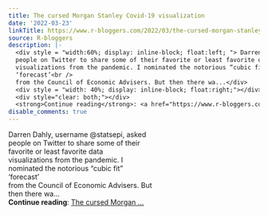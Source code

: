 ```yaml
---
title: The cursed Morgan Stanley Covid-19 visualization
date: '2022-03-23'
linkTitle: https://www.r-bloggers.com/2022/03/the-cursed-morgan-stanley-covid-19-visualization/
source: R-bloggers
description: |-
  <div style = "width:60%; display: inline-block; float:left; "> Darren Dahly, username @statsepi, asked<br />
  people on Twitter to share some of their favorite or least favorite data<br />
  visualizations from the pandemic. I nominated the notorious “cubic fit”<br />
  ‘forecast’<br />
  from the Council of Economic Advisers. But then there wa...</div>
  <div style = "width: 40%; display: inline-block; float:right;"></div>
  <div style="clear: both;"></div>
  <strong>Continue reading</strong>: <a href="https://www.r-bloggers.com/2022/03/the-cursed-morgan-stanley-covid-19-visualization/">The cursed Morgan ...
disable_comments: true
---
```

<div style = "width:60%; display: inline-block; float:left; "> Darren Dahly, username @statsepi, asked<br />
people on Twitter to share some of their favorite or least favorite data<br />
visualizations from the pandemic. I nominated the notorious “cubic fit”<br />
‘forecast’<br />
from the Council of Economic Advisers. But then there wa...</div>
<div style = "width: 40%; display: inline-block; float:right;"></div>
<div style="clear: both;"></div>
<strong>Continue reading</strong>: <a href="https://www.r-bloggers.com/2022/03/the-cursed-morgan-stanley-covid-19-visualization/">The cursed Morgan ...